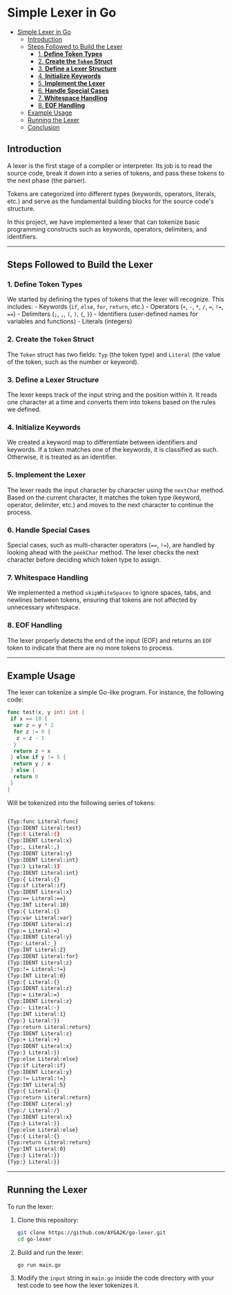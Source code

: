# Simple Lexer in Go

<!--toc:start-->

- [Simple Lexer in Go](#simple-lexer-in-go)
  - [Introduction](#introduction)
  - [Steps Followed to Build the Lexer](#steps-followed-to-build-the-lexer)
    - [1. **Define Token Types**](#1-define-token-types)
    - [2. **Create the `Token` Struct**](#2-create-the-token-struct)
    - [3. **Define a Lexer Structure**](#3-define-a-lexer-structure)
    - [4. **Initialize Keywords**](#4-initialize-keywords)
    - [5. **Implement the Lexer**](#5-implement-the-lexer)
    - [6. **Handle Special Cases**](#6-handle-special-cases)
    - [7. **Whitespace Handling**](#7-whitespace-handling)
    - [8. **EOF Handling**](#8-eof-handling)
  - [Example Usage](#example-usage)
  - [Running the Lexer](#running-the-lexer)
  - [Conclusion](#conclusion)
  <!--toc:end-->

## Introduction

A lexer is the first stage of a compiler or interpreter. Its job is to read the source code, break it down into a series of tokens, and pass these tokens to the next phase (the parser).

Tokens are categorized into different types (keywords, operators, literals, etc.) and serve as the fundamental building blocks for the source code's structure.

In this project, we have implemented a lexer that can tokenize basic programming constructs such as keywords, operators, delimiters, and identifiers.

---

## Steps Followed to Build the Lexer

### 1. **Define Token Types**

We started by defining the types of tokens that the lexer will recognize. This includes: - Keywords (`if`, `else`, `for`, `return`, etc.) - Operators (`+`, `-`, `*`, `/`, `=`, `!=`, `==`) - Delimiters (`;`, `,`, `(`, `)`, `{`, `}`) - Identifiers (user-defined names for variables and functions) - Literals (integers)

### 2. **Create the `Token` Struct**

The `Token` struct has two fields: `Typ` (the token type) and `Literal` (the value of the token, such as the number or keyword).

### 3. **Define a Lexer Structure**

The lexer keeps track of the input string and the position within it. It reads one character at a time and converts them into tokens based on the rules we defined.

### 4. **Initialize Keywords**

We created a keyword map to differentiate between identifiers and keywords. If a token matches one of the keywords, it is classified as such. Otherwise, it is treated as an identifier.

### 5. **Implement the Lexer**

The lexer reads the input character by character using the `nextChar` method. Based on the current character, it matches the token type (keyword, operator, delimiter, etc.) and moves to the next character to continue the process.

### 6. **Handle Special Cases**

Special cases, such as multi-character operators (`==`, `!=`), are handled by looking ahead with the `peekChar` method. The lexer checks the next character before deciding which token type to assign.

### 7. **Whitespace Handling**

We implemented a method `skipWhiteSpaces` to ignore spaces, tabs, and newlines between tokens, ensuring that tokens are not affected by unnecessary whitespace.

### 8. **EOF Handling**

The lexer properly detects the end of the input (EOF) and returns an `EOF` token to indicate that there are no more tokens to process.

---

## Example Usage

The lexer can tokenize a simple Go-like program. For instance, the following code:

```go
func test(x, y int) int {
 if x == 10 {
  var z = y * 2
  for z != 0 {
   z = z - 1
  }
  return z + x
 } else if y != 5 {
  return y / x
 } else {
  return 0
 }
}
```

Will be tokenized into the following series of tokens:

```bash

{Typ:func Literal:func}
{Typ:IDENT Literal:test}
{Typ:( Literal:(}
{Typ:IDENT Literal:x}
{Typ:, Literal:,}
{Typ:IDENT Literal:y}
{Typ:IDENT Literal:int}
{Typ:) Literal:)}
{Typ:IDENT Literal:int}
{Typ:{ Literal:{}
{Typ:if Literal:if}
{Typ:IDENT Literal:x}
{Typ:== Literal:==}
{Typ:INT Literal:10}
{Typ:{ Literal:{}
{Typ:var Literal:var}
{Typ:IDENT Literal:z}
{Typ:= Literal:=}
{Typ:IDENT Literal:y}
{Typ:_Literal:_}
{Typ:INT Literal:2}
{Typ:IDENT Literal:for}
{Typ:IDENT Literal:z}
{Typ:!= Literal:!=}
{Typ:INT Literal:0}
{Typ:{ Literal:{}
{Typ:IDENT Literal:z}
{Typ:= Literal:=}
{Typ:IDENT Literal:z}
{Typ:- Literal:-}
{Typ:INT Literal:1}
{Typ:} Literal:}}
{Typ:return Literal:return}
{Typ:IDENT Literal:z}
{Typ:+ Literal:+}
{Typ:IDENT Literal:x}
{Typ:} Literal:}}
{Typ:else Literal:else}
{Typ:if Literal:if}
{Typ:IDENT Literal:y}
{Typ:!= Literal:!=}
{Typ:INT Literal:5}
{Typ:{ Literal:{}
{Typ:return Literal:return}
{Typ:IDENT Literal:y}
{Typ:/ Literal:/}
{Typ:IDENT Literal:x}
{Typ:} Literal:}}
{Typ:else Literal:else}
{Typ:{ Literal:{}
{Typ:return Literal:return}
{Typ:INT Literal:0}
{Typ:} Literal:}}
{Typ:} Literal:}}


```

---

## Running the Lexer

To run the lexer:

1. Clone this repository:

   ```bash
   git clone https://github.com/AYGA2K/go-lexer.git
   cd go-lexer
   ```

2. Build and run the lexer:

   ```bash
   go run main.go
   ```

3. Modify the `input` string in `main.go` inside the code directory with your test code to see how the lexer tokenizes it.
